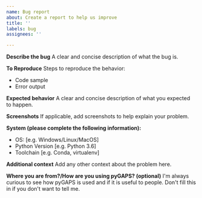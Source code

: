 ```yaml
---
name: Bug report
about: Create a report to help us improve
title: ''
labels: bug
assignees: ''

---
```


**Describe the bug**
A clear and concise description of what the bug is.

**To Reproduce**
Steps to reproduce the behavior:
- Code sample
- Error output

**Expected behavior**
A clear and concise description of what you expected to happen.

**Screenshots**
If applicable, add screenshots to help explain your problem.

**System (please complete the following information):**
 - OS: [e.g. Windows/Linux/MacOS]
 - Python Version [e.g. Python 3.6]
 - Toolchain [e.g. Conda, virtualenv]

**Additional context**
Add any other context about the problem here.

**Where you are from?/How are you using pyGAPS? (optional)**
I'm always curious to see how pyGAPS is used and if it is useful to people. Don't fill this in if you don't want to tell me.
